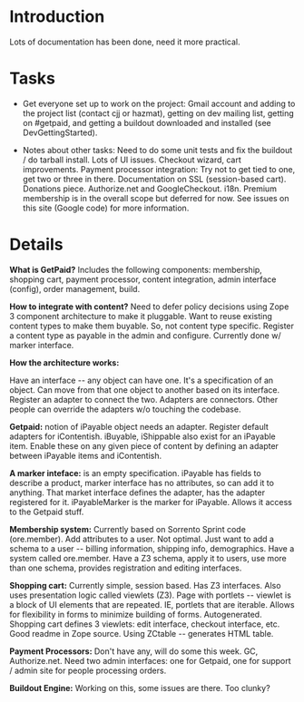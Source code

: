 # Introduction #

Lots of documentation has been done, need it more practical.

# Tasks #

  * Get everyone set up to work on the project: Gmail account and adding to the project list (contact cjj or hazmat), getting on dev mailing list, getting on #getpaid, and getting a buildout downloaded and installed (see DevGettingStarted).

  * Notes about other tasks: Need to do some unit tests and fix the buildout / do tarball install. Lots of UI issues. Checkout wizard, cart improvements. Payment processor integration: Try not to get tied to one, get two or three in there. Documentation on SSL (session-based cart). Donations piece. Authorize.net and GoogleCheckout. i18n. Premium membership is in the overall scope but deferred for now. See issues on this site (Google code) for more information.


# Details #

**What is GetPaid?**
Includes the following components: membership, shopping cart, payment processor, content integration, admin interface (config), order management, build.

**How to integrate with content?**
Need to defer policy decisions using Zope 3 component architecture to make it pluggable. Want to reuse existing content types to make them buyable. So, not content type specific. Register a content type as payable in the admin and configure. Currently done w/ marker interface.

**How the architecture works:**

Have an interface -- any object can have one. It's a specification of an object. Can move from that one object to another based on its interface. Register an adapter to connect the two. Adapters are connectors. Other people can override the adapters w/o touching the codebase.

**Getpaid:** notion of iPayable object needs an adapter. Register default adapters for iContentish. iBuyable, iShippable also exist for an iPayable item. Enable these on any given piece of content by defining an adapter between iPayable items and iContentish.

**A marker inteface:** is an empty specification. iPayable has fields to describe a product, marker interface has no attributes, so can add it to anything. That market interface defines the adapter, has the adapter registered for it. iPayableMarker is the marker for iPayable. Allows it access to the Getpaid stuff.

**Membership system:** Currently based on Sorrento Sprint code (ore.member). Add attributes to a user. Not optimal. Just want to add a schema to a user -- billing information, shipping info, demographics. Have a system called ore.member. Have a Z3 schema, apply it to users, use more than one schema, provides registration and editing interfaces.

**Shopping cart:** Currently simple, session based. Has Z3 interfaces. Also uses presentation logic called viewlets (Z3). Page with portlets -- viewlet is a block of UI elements that are repeated. IE, portlets that are iterable. Allows for flexibility in forms to minimize building of forms. Autogenerated. Shopping cart defines 3 viewlets: edit interface, checkout interface, etc. Good readme in Zope source. Using ZCtable -- generates HTML table.

**Payment Processors:** Don't have any, will do some this week. GC, Authorize.net. Need two admin interfaces: one for Getpaid, one for support / admin site for people processing orders.

**Buildout Engine:** Working on this, some issues are there. Too clunky?